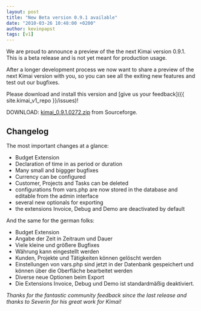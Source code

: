 ```yaml
---
layout: post
title: "New Beta version 0.9.1 available"
date: "2010-03-26 10:48:00 +0200"
author: kevinpapst
tags: [v1]
---
```


We are proud to announce a preview of the the next Kimai version 0.9.1. This is a beta release and is not yet meant for production usage.

After a longer development process we now want to share a preview of the next Kimai version with you, so you can see all the
exiting new features and test out our bugfixes.

Please download and install this version and [give us your feedback]({{ site.kimai_v1_repo }}/issues)!

DOWNLOAD: [kimai_0.9.1.0272.zip](https://sourceforge.net/projects/kimai/files/0.9.x/kimai_0.9.1.0272.zip/download) from Sourceforge.

## Changelog

The most important changes at a glance:

- Budget Extension
- Declaration of time in as period or duration
- Many small and biggger bugfixes
- Currency can be configured
- Customer, Projects and Tasks can be deleted
- configurations from vars.php are now stored in the database and editable from the admin interface
- several new optionals for exporting
- the extensions Invoice, Debug and Demo are deactivated by default

And the same for the german folks:

- Budget Extension
- Angabe der Zeit in Zeitraum und Dauer
- Viele kleine und größere Bugfixes
- Währung kann eingestellt werden
- Kunden, Projekte und Tätigkeiten können gelöscht werden
- Einstellungen von vars.php sind jetzt in der Datenbank gespeichert und können über die Oberfläche bearbeitet werden
- Diverse neue Optionen beim Export
- Die Extensions Invoice, Debug und Demo ist standardmäßig deaktiviert.

*Thanks for the fantastic community feedback since the last release and thanks to Severin for his great work for Kimai!*
